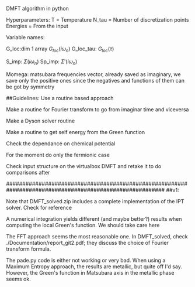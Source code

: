 DMFT algorithm in python

Hyperparameters:
T = Temperature
N_tau = Number of discretization points
Energies = From the input

Variable names:

G_loc:dim 1 array $G_{loc}(i\omega_n)$
G_loc_tau: $G_{loc}(\tau)$

S_imp: $\Sigma (i\omega_n)$
Sp_imp: $\Sigma ' (i\omega_n)$

Momega: matsubara frequencies vector, already saved as imaginary, we save only the positive ones since the negatives and functions of them can be got by symmetry


##Guidelines:
Use a routine based approach

Make a routine for Fourier transform to go from imaginar time and viceversa

Make a Dyson solver routine

Make a routine to get self energy from the Green function

Check the dependance on chemical potential

For the moment do only the fermionic case

Check input structure on the virtualbox DMFT and retake it to do comparisons after


#########################################################################################################
##v1:

Note that DMFT_solved.zip includes a complete implementation of the IPT solver. Check for reference

A numerical integration yields different (and maybe better?) results when computing the local Green's function. We should take care here

The FFT approach seems the most reasonable one. In DMFT_solved, check ./Documentation/report_git2.pdf; they discuss the choice of Fourier transform formula.

The pade.py code is either not working or very bad. When using a Maximum Entropy approach, the results are metallic, but quite off I'd say.
However, the Green's function in Matsubara axis in the metallic phase seems ok.

